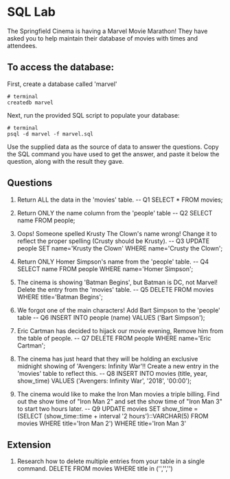 # SQL Lab

The Springfield Cinema is having a Marvel Movie Marathon! They have asked you to help maintain their database of movies with times and attendees.

## To access the database:

First, create a database called 'marvel'

```
# terminal
createdb marvel
```

Next, run the provided SQL script to populate your database:

```
# terminal
psql -d marvel -f marvel.sql
```

Use the supplied data as the source of data to answer the questions. Copy the SQL command you have used to get the answer, and paste it below the question, along with the result they gave.

## Questions

1.  Return ALL the data in the 'movies' table.
-- Q1
SELECT *
FROM movies;

2.  Return ONLY the name column from the 'people' table
-- Q2
SELECT name
FROM people;

3.  Oops! Someone spelled Krusty The Clown's name wrong! Change it to reflect the proper spelling (Crusty should be Krusty).
-- Q3
UPDATE people
SET name='Krusty the Clown'
WHERE name='Crusty the Clown';

4.  Return ONLY Homer Simpson's name from the 'people' table.
-- Q4
SELECT name
FROM people
WHERE name='Homer Simpson';

5.  The cinema is showing 'Batman Begins', but Batman is DC, not Marvel! Delete the entry from the 'movies' table.
-- Q5
DELETE FROM movies
WHERE title='Batman Begins';

6.  We forgot one of the main characters! Add Bart Simpson to the 'people' table
-- Q6
INSERT INTO people (name)
VALUES
('Bart Simpson');

7.  Eric Cartman has decided to hijack our movie evening, Remove him from the table of people.
-- Q7
DELETE FROM people
WHERE name='Eric Cartman';

8.  The cinema has just heard that they will be holding an exclusive midnight showing of 'Avengers: Infinity War'!! Create a new entry in the 'movies' table to reflect this.
-- Q8
INSERT INTO movies (title, year, show_time)
VALUES
('Avengers: Infinity War', '2018', '00:00');

9.  The cinema would like to make the Iron Man movies a triple billing. Find out the show time of "Iron Man 2" and set the show time of "Iron Man 3" to start two hours later.
-- Q9
UPDATE movies 
SET show_time = (SELECT (show_time::time + interval '2 hours')::VARCHAR(5) FROM movies WHERE title='Iron Man 2')
WHERE title='Iron Man 3'

## Extension

1.  Research how to delete multiple entries from your table in a single command.
DELETE FROM movies
WHERE title in ('','','')
